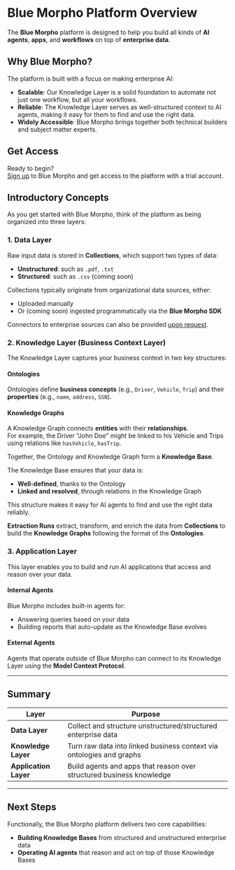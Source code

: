 # Blue Morpho Platform Overview

The **Blue Morpho** platform is designed to help you build all kinds of **AI agents**, **apps**, and **workflows** on top of **enterprise data**.

## Why Blue Morpho?

The platform is built with a focus on making enterprise AI:

- **Scalable**: Our Knowledge Layer is a solid foundation to automate not just one workflow, but all your workflows.
- **Reliable**: The Knowledge Layer serves as well-structured context to AI agents, making it easy for them to find and use the right data.
- **Widely Accessible**: Blue Morpho brings together both technical builders and subject matter experts.

## Get Access

Ready to begin?  
[Sign up](https://app.getbluemorpho.com) to Blue Morpho and get access to the platform with a trial account.

## Introductory Concepts

As you get started with Blue Morpho, think of the platform as being organized into three layers:

### 1. Data Layer

Raw input data is stored in **Collections**, which support two types of data:

- **Unstructured**: such as `.pdf`, `.txt`
- **Structured**: such as `.csv` (coming soon)

Collections typically originate from organizational data sources, either:

- Uploaded manually
- Or (coming soon) ingested programmatically via the **Blue Morpho SDK**

Connectors to enterprise sources can also be provided [upon request](mailto:hello@getbluemorpho.com).

### 2. Knowledge Layer (Business Context Layer)

The Knowledge Layer captures your business context in two key structures:

#### Ontologies

Ontologies define **business concepts** (e.g., `Driver`, `Vehicle`, `Trip`) and their **properties** (e.g., `name`, `address`, `SSN`).

#### Knowledge Graphs

A Knowledge Graph connects **entities** with their **relationships**.  
For example, the Driver "John Doe" might be linked to his Vehicle and Trips using relations like `hasVehicle`, `hasTrip`.

Together, the Ontology and Knowledge Graph form a **Knowledge Base**.

The Knowledge Base ensures that your data is:

- **Well-defined**, thanks to the Ontology
- **Linked and resolved**, through relations in the Knowledge Graph

This structure makes it easy for AI agents to find and use the right data reliably.

**Extraction Runs** extract, transform, and enrich the data from **Collections** to build the **Knowledge Graphs** following the format of the **Ontologies**.

### 3. Application Layer

This layer enables you to build and run AI applications that access and reason over your data.

#### Internal Agents

Blue Morpho includes built-in agents for:

- Answering queries based on your data
- Building reports that auto-update as the Knowledge Base evolves

#### External Agents

Agents that operate outside of Blue Morpho can connect to its Knowledge Layer using the **Model Context Protocol**.

---

## Summary

| Layer              | Purpose                                                             |
|-------------------|----------------------------------------------------------------------|
| **Data Layer**     | Collect and structure unstructured/structured enterprise data        |
| **Knowledge Layer**| Turn raw data into linked business context via ontologies and graphs |
| **Application Layer** | Build agents and apps that reason over structured business knowledge  |

---

## Next Steps

Functionally, the Blue Morpho platform delivers two core capabilities:

- **Building Knowledge Bases** from structured and unstructured enterprise data  
- **Operating AI agents** that reason and act on top of those Knowledge Bases
